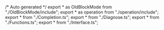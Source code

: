 /*	Auto generated	*/
export * as OldBlockMode from "./OldBlockMode/include";
export * as operation from "./operation/include";
export * from "./Completion.ts";
export * from "./Diagnose.ts";
export * from "./Functions.ts";
export * from "./Interface.ts";